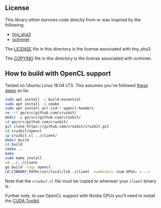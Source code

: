 
## License

This library either borrows code directly from or was inspired by the following:

* [tiny_sha3](https://github.com/mjosaarinen/tiny_sha3/)
* [oclminer](https://github.com/tcatm/oclminer/)

The [LICENSE](https://github.com/cruzbit/cruzbit/blob/master/opencl/LICENSE) file in this directory is the license associated with tiny_sha3.

The [COPYING](https://github.com/cruzbit/cruzbit/blob/master/opencl/COPYING) file in this directory is the license associated with oclminer.

## How to build with OpenCL support

Tested on Ubuntu Linux 18.04 LTS. This assumes you've followed [these steps](https://gist.github.com/setanimals/f562ed7dd1c69af3fbe960c7b9502615) so far.

```bash
sudo apt install -y build-essential
sudo apt install -y cmake
sudo apt install ocl-icd-* opencl-headers
rm -rf go/src/github.com/cruzbit/
mkdir -p go/src/github.com/cruzbit/
cd go/src/github.com/cruzbit/
git clone https://github.com/cruzbit/cruzbit.git
cd cruzbit/opencl
cp cruzbit.cl ../client/
mkdir build
cd build
cmake ..
make
sudo make install
cd ../../client
go build -tags opencl
LD_LIBRARY_PATH=/usr/local/lib ./client -numminers <num GPUs> <...>
```

Note that the `cruzbit.cl` file must be copied to wherever your `client` binary is.

Further note, to use OpenCL support with Nvidia GPUs you'll need to install the [CUDA Toolkit](https://developer.nvidia.com/cuda-toolkit).

